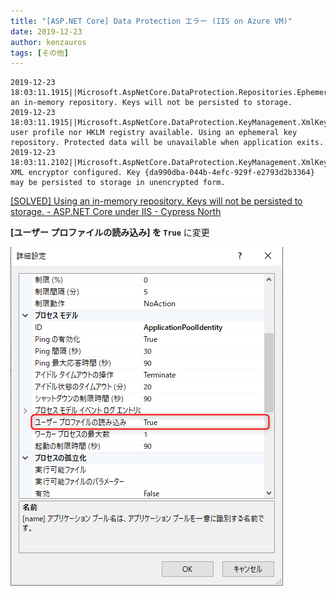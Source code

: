 ```yaml
---
title: "[ASP.NET Core] Data Protection エラー (IIS on Azure VM)"
date: 2019-12-23
author: kenzauros
tags: [その他]
---
```



```
2019-12-23 18:03:11.1915||Microsoft.AspNetCore.DataProtection.Repositories.EphemeralXmlRepository|WARN|Using an in-memory repository. Keys will not be persisted to storage. 
2019-12-23 18:03:11.1915||Microsoft.AspNetCore.DataProtection.KeyManagement.XmlKeyManager|WARN|Neither user profile nor HKLM registry available. Using an ephemeral key repository. Protected data will be unavailable when application exits. 
2019-12-23 18:03:11.2102||Microsoft.AspNetCore.DataProtection.KeyManagement.XmlKeyManager|WARN|No XML encryptor configured. Key {da990dba-044b-4efc-929f-e2793d2b3364} may be persisted to storage in unencrypted form. 
```

[\[SOLVED\] Using an in-memory repository. Keys will not be persisted to storage. - ASP.NET Core under IIS - Cypress North](https://cypressnorth.com/programming/solved-using-memory-repository-keys-will-not-persisted-storage-asp-net-core-iis/)

**[ユーザー プロファイルの読み込み] を `True`** に変更

![](images/screenshot_20191223_180706.png)

